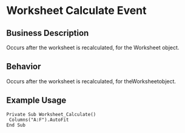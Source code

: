 # Worksheet Calculate Event

## Business Description
Occurs after the worksheet is recalculated, for the Worksheet object.

## Behavior
Occurs after the worksheet is recalculated, for theWorksheetobject.

## Example Usage
```vba
Private Sub Worksheet_Calculate() 
 Columns("A:F").AutoFit 
End Sub
```